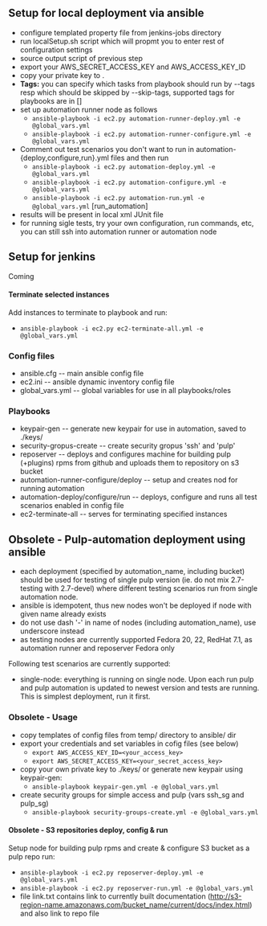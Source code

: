 ## Setup for local deployment via ansible
* configure templated property file from jenkins-jobs directory
* run localSetup.sh script which will propmt you to enter rest of configuration settings
* source output script of previous step
* export your AWS_SECRET_ACCESS_KEY and AWS_ACCESS_KEY_ID
* copy your private key to .
* **Tags:** you can specify which tasks from playbook should run by --tags resp which should be skipped by --skip-tags, supported tags for playbooks are in []
* set up automation runner node as follows
    * `ansible-playbook -i ec2.py automation-runner-deploy.yml -e @global_vars.yml`
    * `ansible-playbook -i ec2.py automation-runner-configure.yml -e @global_vars.yml`
* Comment out test scenarios you don't want to run in automation-{deploy,configure,run}.yml files and then run
    * `ansible-playbook -i ec2.py automation-deploy.yml -e @global_vars.yml`
    * `ansible-playbook -i ec2.py automation-configure.yml -e @global_vars.yml`
    * `ansible-playbook -i ec2.py automation-run.yml -e @global_vars.yml` [run_automation]
* results will be present in local xml JUnit file
* for running sigle tests, try your own configuration, run commands, etc, you can still ssh into automation runner or automation node

## Setup for jenkins
Coming
 
#### Terminate selected instances
Add instances to terminate to playbook and run: 
* `ansible-playbook -i ec2.py ec2-terminate-all.yml -e @global_vars.yml`

### Config files
* ansible.cfg -- main ansible config file
* ec2.ini -- ansible dynamic inventory config file
* global_vars.yml -- global variables for use in all playbooks/roles

### Playbooks
* keypair-gen -- generate new keypair for use in automation, saved to ./keys/
* security-gropus-create -- create security gropus 'ssh' and 'pulp'
* reposerver -- deploys and configures machine for building pulp (+plugins) rpms from github and uploads them to repository on s3 bucket
* automation-runner-configure/deploy -- setup and creates nod for running automation
* automation-deploy/configure/run -- deploys, configure and runs all test scenarios enabled in config file
* ec2-terminate-all -- serves for terminating specified instances


## Obsolete - Pulp-automation deployment using ansible
* each deployment (specified by automation_name, including bucket) should be used for testing of single pulp version (ie. do not mix 2.7-testing with 2.7-devel) where different testing scenarios run from single automation node.
* ansible is idempotent, thus new nodes won't be deployed if node with given name already exists
* do not use dash '-' in name of nodes (including automation_name), use underscore instead
* as testing nodes are currently supported Fedora 20, 22, RedHat 7.1, as automation runner and reposerver Fedora only

Following test scenarios are currently supported:
* single-node: everything is running on single node. Upon each run pulp and pulp automation is updated to newest version and tests are running. This is simplest deployment, run it first.

### Obsolete - Usage
* copy templates of config files from temp/ directory to ansible/ dir
* export your credentials and set variables in cofig files (see below)
    * `export AWS_ACCESS_KEY_ID=<your_access_key>`
    * `export AWS_SECRET_ACCESS_KEY=<your_secret_access_key>`
* copy your own private key to ./keys/ or generate new keypair using keypair-gen: 
    * `ansible-playbook keypair-gen.yml -e @global_vars.yml`
* create security groups for simple access and pulp (vars ssh_sg and pulp_sg)
    * `ansible-playbook security-groups-create.yml -e @global_vars.yml`

#### Obsolete - S3 repositories deploy, config & run
Setup node for building pulp rpms and create & configure S3 bucket as a pulp repo
run:
* `ansible-playbook -i ec2.py reposerver-deploy.yml -e @global_vars.yml`
* `ansible-playbook -i ec2.py reposerver-run.yml -e @global_vars.yml`
* file link.txt contains link to currently built documentation (http://s3-region-name.amazonaws.com/bucket_name/current/docs/index.html) and also link to repo file

